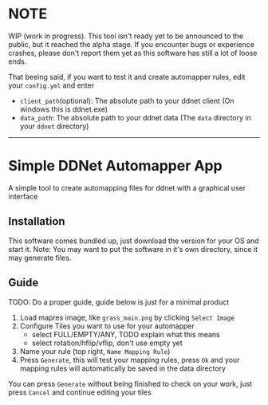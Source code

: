# NOTE
WIP (work in progress). This tool isn't ready yet to be announced to the public, but it 
reached the alpha stage. If you encounter bugs or experience crashes, please don't report them yet as this software
has still a lot of loose ends.

That beeing said, if you want to test it and create automapper rules, edit your `config.yml` and enter
- `client_path`(optional): The absolute path to your ddnet client (On windows this is ddnet.exe) 
- `data_path`: The absolute path to your ddnet data (The `data` directory in your `ddnet` directory)

---

# Simple DDNet Automapper App
A simple tool to create automapping files for ddnet with a graphical user interface

## Installation

This software comes bundled up, just download the version for your OS and start it.
Note: You may want to put the software in it's own directory, since it may generate files.

## Guide

TODO: Do a proper guide, guide below is just for a minimal product

1. Load mapres image, like `grass_main.png` by clicking `Select Image`
2. Configure Tiles you want to use for your automapper
    - select FULL/EMPTY/ANY, TODO explain what this means
    - select rotation/hflip/vflip, don't use empty yet
3. Name your rule (top right, `Name Mapping Rule`)
4. Press `Generate`, this will test your mapping rules, press `Ok` and your mapping rules will automatically be saved
in the data directory

You can press `Generate` without being finished to check on your work, just press `Cancel` and continue 
editing your tiles